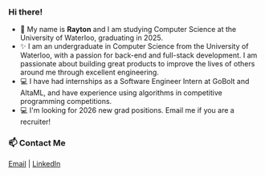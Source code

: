 ### Hi there!
- 🤝 My name is **Rayton** and I am studying Computer Science at the University of Waterloo, graduating in 2025. 
- ✨ I am an undergraduate in Computer Science from the University of Waterloo, with a passion for back-end and full-stack development. I am passionate about building great products to improve the lives of others around me through excellent engineering.
- 💻 I have had internships as a Software Engineer Intern at GoBolt and AltaML, and have experience using algorithms in competitive programming competitions.
- 💻 I'm looking for 2026 new grad positions. Email me if you are a recruiter!

### 📫 Contact Me 
[Email](mailto:raytonlin@gmail.com) | [LinkedIn](https://www.linkedin.com/in/raytonlin2002)

